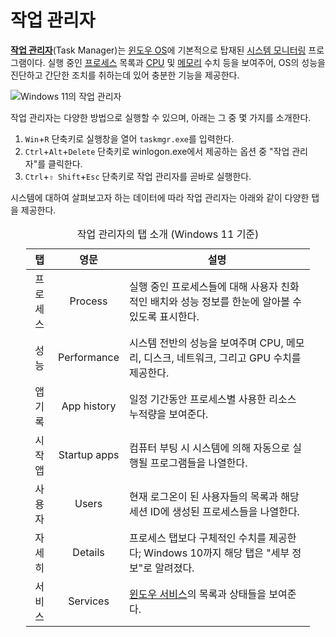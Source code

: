 # 작업 관리자
**[작업 관리자](https://en.wikipedia.org/wiki/Task_Manager_(Windows))**(Task Manager)는 [윈도우 OS](Windows.md)에 기본적으로 탑재된 [시스템 모니터링](https://en.wikipedia.org/wiki/System_monitor) 프로그램이다. 실행 중인 [프로세스](Process.md) 목록과 [CPU](Processor.md) 및 [메모리](Memory.md) 수치 등을 보여주어, OS의 성능을 진단하고 간단한 조치를 취하는데 있어 충분한 기능을 제공한다.

![Windows 11의 작업 관리자](https://upload.wikimedia.org/wikipedia/en/a/ae/Windows_Task_Manager_screenshot.png)

작업 관리자는 다양한 방법으로 실행할 수 있으며, 아래는 그 중 몇 가지를 소개한다.

1. `Win`+`R` 단축키로 실행창을 열어 `taskmgr.exe`를 입력한다.
1. `Ctrl`+`Alt`+`Delete` 단축키로 winlogon.exe에서 제공하는 옵션 중 "작업 관리자"를 클릭한다.
1. `Ctrl`+`⇧ Shift`+`Esc` 단축키로 작업 관리자를 곧바로 실행한다.

시스템에 대하여 살펴보고자 하는 데이터에 따라 작업 관리자는 아래와 같이 다양한 탭을 제공한다.

<table style="width: 90%; margin-left: auto; margin-right: auto;"><caption style="caption-side: top;">작업 관리자의 탭 소개 (Windows 11 기준)</caption><colgroup><col style="width: 10%;"/><col style="width: 15%;"/><col style="width: 75%;"/></colgroup><thead><tr><th style="text-align: center;">탭</th><th style="text-align: center;">영문</th><th style="text-align: center;">설명</th></tr></thead><tbody><tr><td style="text-align: center;">프로세스</td><td style="text-align: center;">Process</td><td>실행 중인 프로세스들에 대해 사용자 친화적인 배치와 성능 정보를 한눈에 알아볼 수 있도록 표시한다.</td></tr><tr><td style="text-align: center;">성능</td><td style="text-align: center;">Performance</td><td>시스템 전반의 성능을 보여주며 CPU, 메모리, 디스크, 네트워크, 그리고 GPU 수치를 제공한다.</td></tr><tr><td style="text-align: center;">앱 기록</td><td style="text-align: center;">App history</td><td>일정 기간동안 프로세스별 사용한 리소스 누적량을 보여준다.</td></tr><tr><td style="text-align: center;">시작 앱</td><td style="text-align: center;">Startup apps</td><td>컴퓨터 부팅 시 시스템에 의해 자동으로 실행될 프로그램들을 나열한다.</td></tr><tr><td style="text-align: center;">사용자</td><td style="text-align: center;">Users</td><td>현재 로그온이 된 사용자들의 목록과 해당 세션 ID에 생성된 프로세스들을 나열한다.</td></tr><tr><td style="text-align: center;">자세히</td><td style="text-align: center;">Details</td><td>프로세스 탭보다 구체적인 수치를 제공한다; Windows 10까지 해당 탭은 "세부 정보"로 알려졌다.</td></tr><tr><td style="text-align: center;">서비스</td><td style="text-align: center;">Services</td><td><a href="Service.md">윈도우 서비스</a>의 목록과 상태들을 보여준다.</td></tr></tbody></table>
